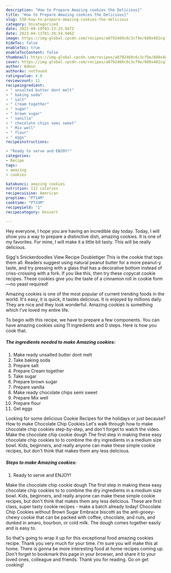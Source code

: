 ```yaml
---
description: "How to Prepare Amazing cookies the Delicious}"
title: "How to Prepare Amazing cookies the Delicious}"
slug: 530-how-to-prepare-amazing-cookies-the-delicious
category: Uncategorized
date: 2022-09-19T03:23:23.947Z
date: 2023-04-11T01:34:54.946Z
image: https://img-global.cpcdn.com/recipes/a8792469c6c3cf9e/680x482cq70/amazing-cookies-recipe-main-photo.jpg
hideToc: false
enableToc: true
enableTocContent: false
thumbnail: https://img-global.cpcdn.com/recipes/a8792469c6c3cf9e/680x482cq70/amazing-cookies-recipe-main-photo.jpg
cover: https://img-global.cpcdn.com/recipes/a8792469c6c3cf9e/680x482cq70/amazing-cookies-recipe-main-photo.jpg
author: Admin
authorAv: notfound
ratingvalue: 4.8
reviewcount: 11
recipeingredient:
- " unsalted butter dont melt"
- " baking soda"
- " salt"
- " Cream together"
- " sugar"
- " brown sugar"
- " vanilla"
- " chocolate chips semi sweet"
- " Mix well"
- " flour"
- " eggs"
recipeinstructions:

- "Ready to serve and ENJOY!"
categories:
- Recipe
tags:
- amazing
- cookies

katakunci: amazing cookies 
nutrition: 112 calories
recipecuisine: American
preptime: "PT14M"
cooktime: "PT33M"
recipeyield: "1"
recipecategory: Dessert

---
```



Hey everyone, I hope you are having an incredible day today. Today, I will show you a way to prepare a distinctive dish, amazing cookies. It is one of my favorites. For mine, I will make it a little bit tasty. This will be really delicious.

Sigg&#39;s Snickerdoodles View Recipe Doubletiger This is the cookie that tops them all. Readers suggest using natural peanut butter for a more peanut-y taste, and try pressing with a glass that has a decorative bottom instead of criss-crossing with a fork. If you like this, then try these copycat cookie recipes. These cookies give you the taste of a cinnamon roll in cookie form—no yeast required!

Amazing cookies is one of the most popular of current trending foods in the world. It's easy, it is quick, it tastes delicious. It is enjoyed by millions daily. They are nice and they look wonderful. Amazing cookies is something which I've loved my entire life.


To begin with this recipe, we have to prepare a few components. You can have amazing cookies using 11 ingredients and 0 steps. Here is how you cook that.

<!--inarticleads1-->

##### The ingredients needed to make Amazing cookies:

1. Make ready  unsalted butter dont melt
1. Take  baking soda
1. Prepare  salt
1. Prepare  Cream together
1. Take  sugar
1. Prepare  brown sugar
1. Prepare  vanilla
1. Make ready  chocolate chips semi sweet
1. Prepare  Mix well
1. Prepare  flour
1. Get  eggs


Looking for some delicious Cookie Recipes for the holidays or just because? How to make Chocolate Chip Cookies Let&#39;s walk through how to make chocolate chip cookies step-by-step, and don&#39;t forget to watch the video. Make the chocolate chip cookie dough The first step in making these easy chocolate chip cookies to to combine the dry ingredients in a medium size bowl. Kids, beginners, and really anyone can make these simple cookie recipes, but don&#39;t think that makes them any less delicious. 

<!--inarticleads2-->

##### Steps to make Amazing cookies:


1. Ready to serve and ENJOY!

Make the chocolate chip cookie dough The first step in making these easy chocolate chip cookies to to combine the dry ingredients in a medium size bowl. Kids, beginners, and really anyone can make these simple cookie recipes, but don&#39;t think that makes them any less delicious. These are first class, super tasty cookie recipes - make a batch already today! Chocolate Chip Cookies without Brown Sugar Embrace biscotti as the anti-gooey-chewy cookie that can be packed with coffee, chocolate, and nuts, and dunked in amaro, bourbon, or cold milk. The dough comes together easily and is easy to. 

So that's going to wrap it up for this exceptional food amazing cookies recipe. Thank you very much for your time. I'm sure you will make this at home. There is gonna be more interesting food at home recipes coming up. Don't forget to bookmark this page in your browser, and share it to your loved ones, colleague and friends. Thank you for reading. Go on get cooking!
